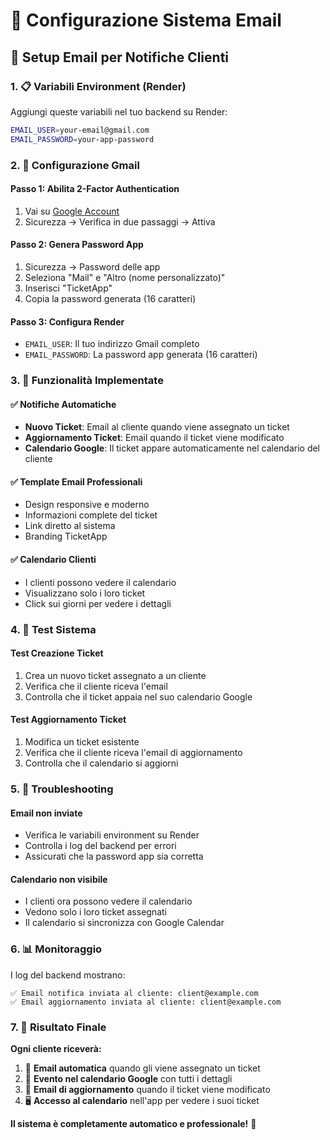 # 📧 Configurazione Sistema Email

## 🚀 Setup Email per Notifiche Clienti

### **1. 📋 Variabili Environment (Render)**

Aggiungi queste variabili nel tuo backend su Render:

```bash
EMAIL_USER=your-email@gmail.com
EMAIL_PASSWORD=your-app-password
```

### **2. 🔐 Configurazione Gmail**

#### **Passo 1: Abilita 2-Factor Authentication**
1. Vai su [Google Account](https://myaccount.google.com/)
2. Sicurezza → Verifica in due passaggi → Attiva

#### **Passo 2: Genera Password App**
1. Sicurezza → Password delle app
2. Seleziona "Mail" e "Altro (nome personalizzato)"
3. Inserisci "TicketApp"
4. Copia la password generata (16 caratteri)

#### **Passo 3: Configura Render**
- `EMAIL_USER`: Il tuo indirizzo Gmail completo
- `EMAIL_PASSWORD`: La password app generata (16 caratteri)

### **3. 🎯 Funzionalità Implementate**

#### **✅ Notifiche Automatiche**
- **Nuovo Ticket**: Email al cliente quando viene assegnato un ticket
- **Aggiornamento Ticket**: Email quando il ticket viene modificato
- **Calendario Google**: Il ticket appare automaticamente nel calendario del cliente

#### **✅ Template Email Professionali**
- Design responsive e moderno
- Informazioni complete del ticket
- Link diretto al sistema
- Branding TicketApp

#### **✅ Calendario Clienti**
- I clienti possono vedere il calendario
- Visualizzano solo i loro ticket
- Click sui giorni per vedere i dettagli

### **4. 🧪 Test Sistema**

#### **Test Creazione Ticket**
1. Crea un nuovo ticket assegnato a un cliente
2. Verifica che il cliente riceva l'email
3. Controlla che il ticket appaia nel suo calendario Google

#### **Test Aggiornamento Ticket**
1. Modifica un ticket esistente
2. Verifica che il cliente riceva l'email di aggiornamento
3. Controlla che il calendario si aggiorni

### **5. 🔧 Troubleshooting**

#### **Email non inviate**
- Verifica le variabili environment su Render
- Controlla i log del backend per errori
- Assicurati che la password app sia corretta

#### **Calendario non visibile**
- I clienti ora possono vedere il calendario
- Vedono solo i loro ticket assegnati
- Il calendario si sincronizza con Google Calendar

### **6. 📊 Monitoraggio**

I log del backend mostrano:
```
✅ Email notifica inviata al cliente: client@example.com
✅ Email aggiornamento inviata al cliente: client@example.com
```

### **7. 🎉 Risultato Finale**

**Ogni cliente riceverà:**
1. 📧 **Email automatica** quando gli viene assegnato un ticket
2. 📅 **Evento nel calendario Google** con tutti i dettagli
3. 🔄 **Email di aggiornamento** quando il ticket viene modificato
4. 🖥️ **Accesso al calendario** nell'app per vedere i suoi ticket

**Il sistema è completamente automatico e professionale!** 🚀
